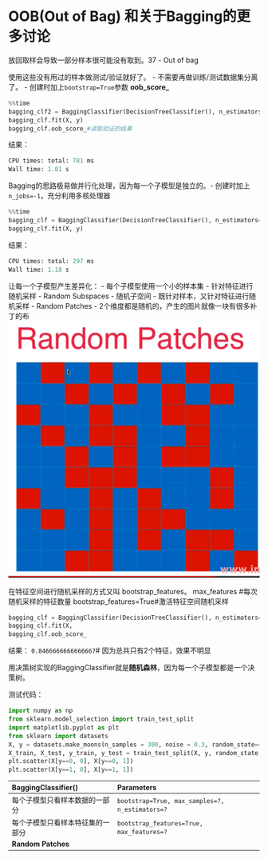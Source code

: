 # OOB(Out of Bag) 和关于Bagging的更多讨论

放回取样会导致一部分样本很可能没有取到。$37%$ - Out of bag

使用这些没有用过的样本做测试/验证就好了。 - 不需要再做训练/测试数据集分离了。 - 创建时加上`bootstrap=True`参数
**oob_score_**

```python
%%time
bagging_clf2 = BaggingClassifier(DecisionTreeClassifier(), n_estimators=5000, max_samples=100, bootstrap=True) # bagging - 放回取样
bagging_clf.fit(X, y)
bagging_clf.oob_score_#读取验证的结果
```
结果：

```python
CPU times: total: 781 ms
Wall time: 1.01 s
```

Bagging的思路极易做并行化处理，因为每一个子模型是独立的。- 创建时加上`n_jobs=-1`，充分利用多核处理器
```python
%%time
bagging_clf = BaggingClassifier(DecisionTreeClassifier(), n_estimators=500, max_samples=100, bootstrap=True, oob_score = True, n_jobs=-1) # bagging - 放回取样
bagging_clf.fit(X, y)
```
结果：

```python
CPU times: total: 297 ms
Wall time: 1.18 s
```


让每一个子模型产生差异化：
    - 每个子模型使用一个小的样本集
    - 针对特征进行随机采样 - Random Subspaces - 随机子空间
    - 既针对样本，又针对特征进行随机采样 - Random Patches - 2个维度都是随机的，产生的图片就像一块有很多补丁的布
![](images/random-patches.png)

在特征空间进行随机采样的方式又叫 bootstrap_features。
max_features #每次随机采样的特征数量
bootstrap_features=True#激活特征空间随机采样

```python
bagging_clf = BaggingClassifier(DecisionTreeClassifier(), n_estimators=500, max_samples=100, bootstrap=True, oob_score = True, n_jobs=-1, max_features=1, bootstrap_features=True) # bagging - 放回取样
bagging_clf.fit(X,
bagging_clf.oob_score_
```
结果：
`0.8466666666666667`# 因为总共只有2个特征，效果不明显

用决策树实现的BaggingClassifier就是**随机森林**，因为每一个子模型都是一个决策树。


测试代码：

```python
import numpy as np
from sklearn.model_selection import train_test_split
import matplotlib.pyplot as plt
from sklearn import datasets
X, y = datasets.make_moons(n_samples = 300, noise = 0.3, random_state=42)
X_train, X_test, y_train, y_test = train_test_split(X, y, random_state = 42)
plt.scatter(X[y==0, 0], X[y==0, 1])
plt.scatter(X[y==1, 0], X[y==1, 1])
```


|  BaggingClassifier() |      Parameters |
| :---- | :---- |
| 每个子模型只看样本数据的一部分 | `bootstrap=True, max_samples=?, n_estimators=?` |
| 每个子模型只看样本特征集的一部分 | `bootstrap_features=True, max_features=?` |
| **Random Patches** |                   |